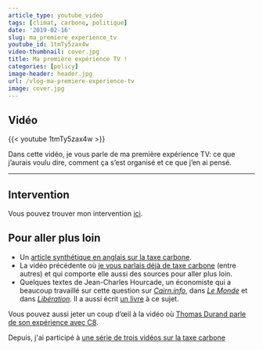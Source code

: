 ```yaml
---
article_type: youtube_video
tags: [climat, carbone, politique]
date: '2019-02-16'
slug: ma_premiere_experience_tv
youtube_id: 1tmTy5zax4w
video-thumbnail: cover.jpg
title: Ma première expérience TV !
categories: [policy]
image-header: header.jpg
url: /vlog-ma-premiere-experience-tv
image: cover.jpg
---
```


## Vidéo

{{< youtube 1tmTy5zax4w >}}

Dans cette vidéo, je vous parle de ma première expérience TV: ce que
j’aurais voulu dire, comment ça s’est organisé et ce que j’en ai pensé.


<hr>

## Intervention

Vous pouvez trouver mon intervention [ici](https://www.youtube.com/watch?v=vw3e1muY6BI&t=4392s).

## Pour aller plus loin

- Un [article synthétique en anglais sur la taxe carbone](https://ourworldindata.org/carbon-pricing-popular).
- La vidéo précédente où [je vous parlais déjà de taxe carbone](https://www.youtube.com/watch?v=M8pIJaQBe3M) (entre autres) et qui comporte elle aussi des sources pour aller plus loin.
- Quelques textes de Jean-Charles Hourcade, un économiste qui a beaucoup travaillé sur cette question sur _[Cairn.info](https://www.cairn.info/revue-de-l-ofce-2015-3-page-167.htm)_, dans _[Le Monde](https://www.lemonde.fr/idees/article/2018/11/16/gilets-jaunes-il-faut-avancer-sur-deux-jambes-fiscalite-sur-l-energie-et-finance-climat_5384631_3232.html)_ et dans _[Libération](https://www.liberation.fr/france/2018/11/18/jean-charles-hourcade-politiques-environnementales-et-sociales-sont-encore-pensees-separement_1692867)_. Il a aussi écrit [un livre](https://www.fr.fnac.be/a8029065/Jean-Charles-Hourcade-Pour-une-revolution-fiscale) à ce sujet.
  
Vous pouvez aussi jeter un coup d’œil à la vidéo où [Thomas Durand parle de son expérience avec C8](https://www.youtube.com/watch?v=66Ow33ku4-E).

Depuis, j'ai participé à [une série de trois vidéos sur la taxe carbone](https://www.youtube.com/watch?v=N2fgaITIwZ0&list=PLyh4DKd62N22tiviZdcb16SPXYJI4cyGF)
